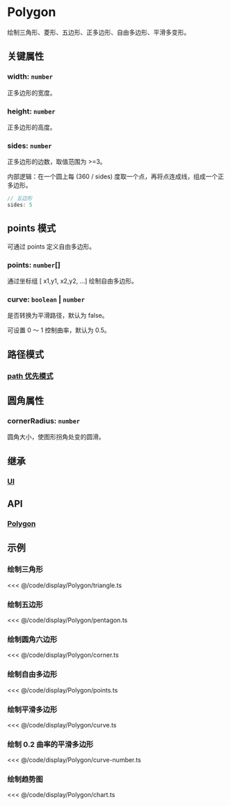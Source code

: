 <script setup>
import Case from '/component/Case.vue'
</script>

# Polygon

绘制三角形、菱形、五边形、正多边形、自由多边形、平滑多变形。

<case name="Polygon" editor=false></case>

## 关键属性

### width: `number`

正多边形的宽度。

### height: `number`

正多边形的高度。

### sides: `number`

正多边形的边数，取值范围为 >=3。

内部逻辑：在一个圆上每 (360 / sides) 度取一个点，再将点连成线，组成一个正多边形。

```ts
// 五边形
sides: 5
```

## points 模式

可通过 points 定义自由多边形。

### points: `number`[]

通过坐标组 [ x1,y1, x2,y2, ...] 绘制自由多边形。

### curve: `boolean` | `number`

是否转换为平滑路径，默认为 false。

可设置 0 ～ 1 控制曲率，默认为 0.5。

## 路径模式

### [path 优先模式](/reference/property/path.md)

## 圆角属性

### cornerRadius: `number`

圆角大小，使图形拐角处变的圆滑。

## 继承

### [UI](./UI.md)

## API

### [Polygon](/api/classes/Polygon.md)

## 示例

<case name="Polygon" index=0 editor=false></case>

### 绘制三角形

<<< @/code/display/Polygon/triangle.ts

<case name="Polygon" index=1 editor=false></case>

### 绘制五边形

<<< @/code/display/Polygon/pentagon.ts

<case name="Polygon" index=2 editor=false></case>

### 绘制圆角六边形

<<< @/code/display/Polygon/corner.ts

<case name="Polygon" index=3 editor=false></case>

### 绘制自由多边形

<<< @/code/display/Polygon/points.ts

<case name="Polygon" index=4 editor=false></case>

### 绘制平滑多边形

<<< @/code/display/Polygon/curve.ts

<case name="Polygon" index=6 editor=false></case>

### 绘制 0.2 曲率的平滑多边形

<<< @/code/display/Polygon/curve-number.ts

<case name="Polygon" index=5 editor=false></case>

### 绘制趋势图

<<< @/code/display/Polygon/chart.ts
